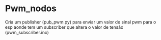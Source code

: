 # Pwm_nodos

Cria um publisher (pub_pwm.py) para enviar um valor de sinal pwm para o esp aonde tem um subscriber que altera o valor de tensão (pwm_subscriber.ino)

